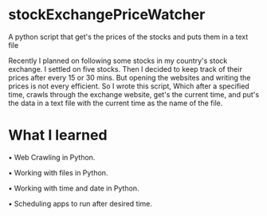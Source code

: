 # stockExchangePriceWatcher
A python script that get's the prices of the stocks and puts them in a text file

Recently I planned on following some stocks in my country's stock exchange. I settled on five stocks. Then I decided to keep track of their prices after every 15 or 30 mins. But opening the websites and writing the prices is not every efficient. So I wrote this script, Which after a specified time, crawls through the exchange website, get's the current time, and put's the data in a text file with the current time as the name of the file. 

# What I learned
   • Web Crawling in Python.
                        
   • Working with files in Python.
   
   • Working with time and date in Python.
   
   • Scheduling apps to run after desired time.
